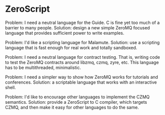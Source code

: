 # ZeroScript

Problem: I need a neutral language for the Guide. C is fine yet too much of a barrier to many people.
Solution: design a new simple ZeroMQ focused language that provides sufficient power to write examples.

Problem: I'd like a scripting language for Malamute.
Solution: use a scripting language that is fast enough for real work and totally sandboxed.

Problem: I need a neutral language for contract testing. That is, writing code to test the ZeroMQ
contracts around libzmq, czmq, zyre, etc. This language has to be multithreaded, minimalistic.

Problem: I need a simpler way to show how ZeroMQ works for tutorials and conferences.
Solution: a scriptable language that works with an interactive shell.

Problem: I'd like to encourage other languages to implement the CZMQ semantics.
Solution: provide a ZeroScript to C compiler, which targets CZMQ, and then make it easy for
other languages to do the same.


